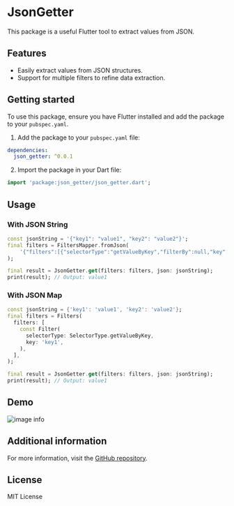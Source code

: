 # JsonGetter

This package is a useful Flutter tool to extract values from JSON.

## Features

- Easily extract values from JSON structures.
- Support for multiple filters to refine data extraction.

## Getting started

To use this package, ensure you have Flutter installed and add the package to
your `pubspec.yaml`.

1. Add the package to your `pubspec.yaml` file:

```yaml
dependencies:
  json_getter: ^0.0.1
```

2. Import the package in your Dart file:

```dart
import 'package:json_getter/json_getter.dart';
```

## Usage

### With JSON String

```dart
const jsonString = '{"key1": "value1", "key2": "value2"}';
final filters = FiltersMapper.fromJson(
    '{"filters":[{"selectorType":"getValueByKey","filterBy":null,"key":"key1","operator":null,"value":null}]}',
);

final result = JsonGetter.get(filters: filters, json: jsonString);
print(result); // Output: value1
```

### With JSON Map

```dart
const jsonString = {'key1': 'value1', 'key2': 'value2'};
final filters = Filters(
  filters: [
    const Filter(
      selectorType: SelectorType.getValueByKey,
      key: 'key1',
    ),
  ],
);

final result = JsonGetter.get(filters: filters, json: jsonString);
print(result); // Output: value1
```

## Demo
![image info](https://github.com/chungxon/json_getter/blob/master/repo/json_getter.gif?raw=true)

## Additional information

For more information, visit the [GitHub
repository](https://github.com/chungxon/json_getter).

## License

MIT License
